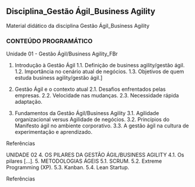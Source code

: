 ## Disciplina_Gestão Ágil_Business Agility
Material didático da disciplina Gestão Ágil_Business Agility

### CONTEÚDO PROGRAMÁTICO

Unidade 01 - Gestão Ágil/Business Agility_FBr
1. Introdução à Gestão Ágil
1.1. Definição de business agility/gestão ágil.
1.2. Importância no cenário atual de negócios.
1.3. Objetivos de quem estuda business agility/gestão ágil.]

2. Gestão Ágil e o contexto atual
2.1. Desafios enfrentados pelas empresas.
2.2. Velocidade nas mudanças.
2.3. Necessidade rápida adaptação.

3. Fundamentos da Gestão Ágil/Business Agility
3.1. Agilidade organizacional versus Agilidade de negócios.
3.2. Princípios do Manifesto ágil no ambiente corporativo.
3.3. A gestão ágil na cultura de experimentação e aprendizado.

Referências

UNIDADE 02
4. OS PILARES DA GESTÃO ÁGIL/BUSINESS AGILITY
4.1. Os pilares [...].
5. METODOLOGIAS ÁGEIS
5.1. SCRUM.
5.2. Extreme Programming (XP).
5.3. Kanban.
5.4. Lean Startup.

Referências


